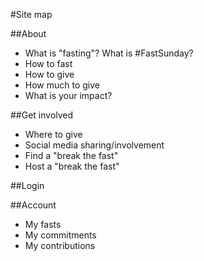 #Site map

##About
- What is "fasting"? What is #FastSunday?
- How to fast
- How to give
- How much to give
- What is your impact?

##Get involved
- Where to give
- Social media sharing/involvement
- Find a "break the fast"
- Host a "break the fast"

##Login

##Account
- My fasts
- My commitments
- My contributions
